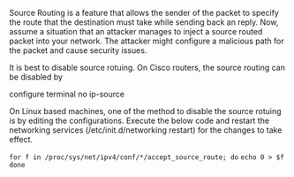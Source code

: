 Source Routing is a feature that allows the sender of the packet to specify the route that the destination must take while sending back an reply. Now, assume a situation that an attacker manages to inject a source routed packet into your network. The attacker might configure a malicious path for the packet and cause security issues.

It is best to disable source rotuing. On Cisco routers, the source routing can be disabled by

configure terminal 
no ip-source 

On Linux based machines, one of the method to disable the source rotuing is by editing the configurations.
Execute the below code and restart the networking services (/etc/init.d/networking restart) for the changes to take effect.

`for f in /proc/sys/net/ipv4/conf/*/accept_source_route; do`
    `echo 0 > $f`
`done` 
